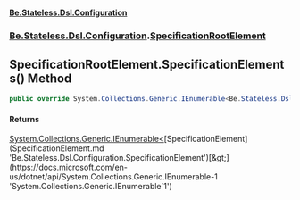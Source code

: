 #### [Be.Stateless.Dsl.Configuration](README.md 'README')
### [Be.Stateless.Dsl.Configuration](Be.Stateless.Dsl.Configuration.md 'Be.Stateless.Dsl.Configuration').[SpecificationRootElement](SpecificationRootElement.md 'Be.Stateless.Dsl.Configuration.SpecificationRootElement')

## SpecificationRootElement.SpecificationElements() Method

```csharp
public override System.Collections.Generic.IEnumerable<Be.Stateless.Dsl.Configuration.SpecificationElement> SpecificationElements();
```

#### Returns
[System.Collections.Generic.IEnumerable&lt;](https://docs.microsoft.com/en-us/dotnet/api/System.Collections.Generic.IEnumerable-1 'System.Collections.Generic.IEnumerable`1')[SpecificationElement](SpecificationElement.md 'Be.Stateless.Dsl.Configuration.SpecificationElement')[&gt;](https://docs.microsoft.com/en-us/dotnet/api/System.Collections.Generic.IEnumerable-1 'System.Collections.Generic.IEnumerable`1')